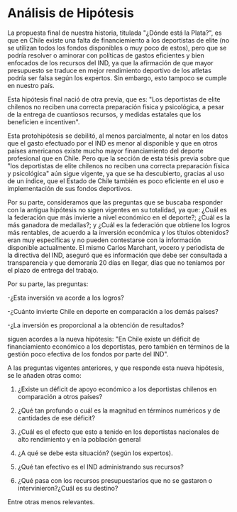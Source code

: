 # Análisis de Hipótesis

La propuesta final de nuestra historia, titulada "¿Dónde está la Plata?", es que en Chile existe una falta de financiemiento a los deportistas de elite (no se utilizan todos los fondos disponibles o muy poco de estos), pero que se podría resolver o aminorar con políticas de gastos eficientes y bien enfocados de los recursos del IND, ya que la afirmación de que mayor presupuesto se traduce en mejor rendimiento deportivo de los atletas podría ser falsa según los expertos. Sin embargo, esto tampoco se cumple en nuestro país.

Esta hipótesis final nació de otra previa, que es: "Los deportistas de elite chilenos no reciben una correcta preparación física y psicológica, a pesar de la entrega de cuantiosos recursos, y medidas estatales que los beneficien e incentiven".

Esta protohipótesis se debilitó, al menos parcialmente, al notar en los datos que el gasto efectuado por el IND es menor al disponible y que en otros países americanos existe mucho mayor financiamiento del deporte profesional que en Chile. Pero que la sección de esta tésis previa sobre que "los deportistas de elite chilenos no reciben una correcta preparación física y psicológica" aún sigue vigente, ya que se ha descubierto, gracias al uso de un índice, que el Estado de Chile también es poco eficiente en el uso e implementación de sus fondos deportivos.

Por su parte, consideramos que las preguntas que se buscaba responder con la antigua hipótesis no sigen vigentes en su totalidad, ya que: ¿Cuál es la federación que más invierte a nivel económico en el deporte?; ¿Cuál es la más ganadora de medallas?; y ¿Cuál es la federación que obtiene los logros más rentables, de acuerdo a la inversión económica y los títulos obtenidos? eran muy específicas y no pueden contestarse con la información disponible actualmente. El mismo Carlos Marchant, vocero y periodista de la directiva del IND, aseguró que es información que debe ser consultada a transparencia y que demoraría 20 días en llegar, días que no teníamos por el plazo de entrega del trabajo.

Por su parte, las preguntas:

-¿Esta inversión va acorde a los logros? 

-¿Cuánto invierte Chile en deporte en comparación a los demás países? 

-¿La inversión es proporcional a la obtención de resultados? 

siguen acordes a la nueva hipótesis: "En Chile existe un déficit de financiamiento económico a los deportistas, pero también en términos de la gestión poco efectiva de los fondos por parte del IND".

A las preguntas vigentes anteriores, y que responde esta nueva hipótesis, se le añaden otras como:

1) ¿Existe un déficit de apoyo económico a los deportistas chilenos en comparación a otros países?

2) ¿Qué tan profundo o cuál es la magnitud en términos numéricos y de cantidades de ese déficit?

3) ¿Cuál es el efecto que esto a tenido en los deportistas nacionales de alto rendimiento y en la población general

4) ¿A qué se debe esta situación? (según los expertos).

5) ¿Qué tan efectivo es el IND administrando sus recursos?

6) ¿Qué pasa con los recursos presupuestarios que no se gastaron o intervinieron?¿Cuál es su destino?

Entre otras menos relevantes.